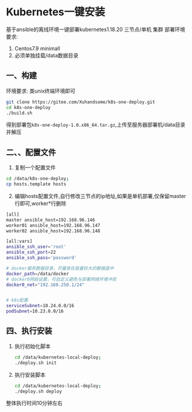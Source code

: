 # Kubernetes一键安装
基于ansible的离线环境一键部署kubernetes1.18.20 三节点/单机 集群
部署环境要求:
1. Centos7.9 minimall
2. 必须单独挂载/data数据目录

## 一、构建
环境要求: 类unix终端环境即可
```bash
git clone https://gitee.com/Xuhandsome/k8s-one-deploy.git
cd k8s-one-deploy
./build.sh
```
得到部署包`k8s-one-deploy-1.0.x86_64.tar.gz`,上传至服务器部署机/data目录并解压

## 二、、配置文件
1. 复制一个配置文件
```bash
cd /data/k8s-one-deploy;
cp hosts.template hosts
```

2. 编辑hosts配置文件,自行修改三节点的ip地址,如果是单机部署,仅保留master行即可,worker*行删除
```bash
[all]
master ansible_host=192.168.96.146
worker01 ansible_host=192.168.96.147
worker02 ansible_host=192.168.96.148

[all:vars]
ansible_ssh_user='root'
ansible_ssh_port=22
ansible_ssh_pass='password'

# docker服务数据目录，尽量放在容量较大的数据盘中
docker_path=/data/docker
# docker0网段设置，可自定义避免与部署网络环境冲突
docker0_net="192.168.250.1/24"


# k8s配置
serviceSubnet=10.24.0.0/16
podSubnet=10.23.0.0/16
```

## 四、执行安装
1. 执行初始化脚本
    ```bash
    cd /data/kubernetes-local-deploy;
    ./deploy.sh init
    ```
2. 执行安装脚本
    ```bash
    cd /data/kubernetes-local-deploy;
    ./deploy.sh deploy
    ```

整体执行时间10分钟左右